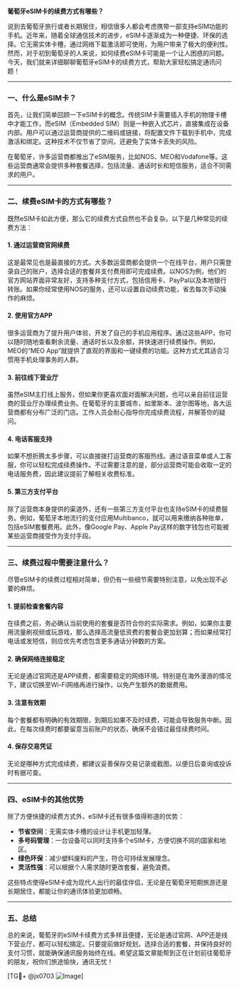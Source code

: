 **葡萄牙eSIM卡的续费方式有哪些？**

说到去葡萄牙旅行或者长期居住，相信很多人都会考虑携带一部支持eSIM功能的手机。近年来，随着全球通信技术的进步，eSIM卡逐渐成为一种便捷、环保的选择。它无需实体卡槽，通过网络下载激活即可使用，为用户带来了极大的便利性。然而，对于初到葡萄牙的人来说，如何续费eSIM卡可能是一个让人困惑的问题。今天，我们就来详细聊聊葡萄牙eSIM卡的续费方式，帮助大家轻松搞定通讯问题！

---

### **一、什么是eSIM卡？**

首先，让我们简单回顾一下eSIM卡的概念。传统SIM卡需要插入手机的物理卡槽中才能工作，而eSIM（Embedded SIM）则是一种嵌入式芯片，直接集成在设备内部。用户可以通过运营商提供的二维码或链接，将配置文件下载到手机中，完成激活和绑定。这种技术不仅节省了空间，还避免了实体卡丢失的风险。

在葡萄牙，许多运营商都推出了eSIM服务，比如NOS、MEO和Vodafone等。这些运营商通常会提供多种套餐选择，包括流量、通话时长和短信服务，适合不同需求的用户。

---

### **二、续费eSIM卡的方式有哪些？**

既然eSIM卡如此方便，那么它的续费方式自然也不会复杂。以下是几种常见的续费方法：

#### **1. 通过运营商官网续费**
这是最常见也是最直接的方式。大多数运营商都会提供一个在线平台，用户只需登录自己的账户，选择合适的套餐并支付费用即可完成续费。以NOS为例，他们的官方网站界面非常友好，支持多种支付方式，包括信用卡、PayPal以及本地银行转账。如果你经常使用NOS的服务，还可以设置自动续费功能，省去每次手动操作的麻烦。

#### **2. 使用官方APP**
很多运营商为了提升用户体验，开发了自己的手机应用程序。通过这些APP，你可以随时随地查看剩余流量、通话时长以及余额，并快速进行续费操作。例如，MEO的“MEO App”就提供了直观的界面和一键续费的功能。这种方式尤其适合习惯用手机处理事务的人群。

#### **3. 前往线下营业厅**
虽然eSIM主打线上服务，但如果你更喜欢面对面解决问题，也可以亲自前往运营商的营业厅办理续费业务。在葡萄牙的主要城市，如里斯本、波尔图等地，各大运营商都有分布广泛的门店。工作人员会耐心指导你完成续费流程，并解答你的疑问。

#### **4. 电话客服支持**
如果不想折腾太多步骤，可以直接拨打运营商的客服热线。通过语音菜单或人工客服，你可以轻松完成续费操作。不过需要注意的是，部分运营商可能会收取一定的电话服务费，因此建议提前了解相关收费标准。

#### **5. 第三方支付平台**
除了运营商本身提供的渠道外，还有一些第三方支付平台也支持eSIM卡的续费服务。例如，葡萄牙本地流行的支付应用Multibanco，就可以用来缴纳各种账单，包括eSIM套餐费用。此外，像Google Pay、Apple Pay这样的数字钱包也可能被某些运营商接受作为支付手段。

---

### **三、续费过程中需要注意什么？**

尽管eSIM卡的续费过程相对简单，但仍有一些细节需要特别注意，以免出现不必要的麻烦。

#### **1. 提前检查套餐内容**
在续费之前，务必确认当前使用的套餐是否符合你的实际需求。例如，如果你主要用流量刷视频或玩游戏，那么选择高流量低资费的套餐会更加划算；而如果经常打电话或发短信，则应优先考虑包含更多通话分钟数的方案。

#### **2. 确保网络连接稳定**
无论是通过官网还是APP续费，都需要稳定的网络环境。特别是在海外漫游的情况下，建议切换至Wi-Fi网络再进行操作，以免产生额外的数据费用。

#### **3. 注意有效期**
每个套餐都有明确的有效期限，到期后如果不及时续费，可能会导致服务中断。因此，在每次续费时都要留意当前账户的状态，确保不会错过最佳续费时间。

#### **4. 保存交易凭证**
无论是哪种方式完成续费，都建议妥善保存交易记录或截图，以便日后查询或投诉时有据可查。

---

### **四、eSIM卡的其他优势**

除了方便快捷的续费方式外，eSIM卡还有很多值得称道的优势：

- **节省空间**：无需实体卡槽的设计让手机更加轻薄。
- **多号码管理**：一台设备可以同时支持多个eSIM卡，方便切换不同的国家和地区。
- **绿色环保**：减少塑料废料的产生，符合可持续发展理念。
- **灵活性强**：可以根据个人需求随时更改套餐，避免浪费。

这些特点使得eSIM卡成为现代人出行的最佳伴侣，无论是在葡萄牙短期旅游还是长期居住，都能让你的通讯体验更加顺畅。

---

### **五、总结**

总的来说，葡萄牙的eSIM卡续费方式多样且便捷，无论是通过官网、APP还是线下营业厅，都可以轻松搞定。只要提前做好规划，选择合适的套餐，并保持良好的支付习惯，就能确保通讯服务始终在线。希望这篇文章能帮到正在计划前往葡萄牙的朋友，祝你们旅途愉快，通讯无忧！

[TG💪+ @jx0703 ![Image](https://github.com/user-attachments/assets/dbca1d08-cadb-493c-b0ec-ad6f7a83f270)]